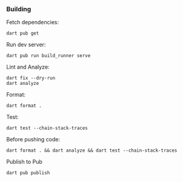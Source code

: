 ### Building

Fetch dependencies:

```
dart pub get
```

Run dev server:

```
dart pub run build_runner serve
```

Lint and Analyze:

```
dart fix --dry-run
dart analyze
```

Format:

```
dart format .
```

Test:

```
dart test --chain-stack-traces
```

Before pushing code:

```
dart format . && dart analyze && dart test --chain-stack-traces
```

Publish to Pub

```
dart pub publish
```
